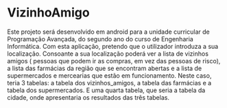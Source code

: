 # VizinhoAmigo

Este projeto será desenvolvido em android para a unidade curricular de Programação Avançada, do segundo ano do curso de Engenharia Informática.  Com esta aplicação, pretendo que o utilizador introduza a sua  localização. Consoante a sua localização poderá ver a lista de vizinhos amigos ( pessoas que podem ir as compras, em vez das pessoas de risco), a lista das farmácias da região que se encontram abertas e a lista de supermercados e mercearias que estão em funcionamento. 
Neste caso, teria 3 tabelas: a tabela dos vizinhos_amigos, a tabela das farmácias e a tabela dos supermercados. E uma quarta tabela, que seria a tabela da cidade, onde apresentaria os resultados das três tabelas. 



